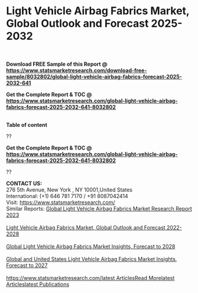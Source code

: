 <h1>Light Vehicle Airbag Fabrics Market, Global Outlook and Forecast 2025-2032</h1><br/><p><strong>Download FREE Sample of this Report @ <a href="https://www.statsmarketresearch.com/download-free-sample/8032802/global-light-vehicle-airbag-fabrics-forecast-2025-2032-641">https://www.statsmarketresearch.com/download-free-sample/8032802/global-light-vehicle-airbag-fabrics-forecast-2025-2032-641</a></strong></p>

<div><b>Get the Complete Report & TOC @ <a href="https://www.statsmarketresearch.com/global-light-vehicle-airbag-fabrics-forecast-2025-2032-641-8032802">https://www.statsmarketresearch.com/global-light-vehicle-airbag-fabrics-forecast-2025-2032-641-8032802</a></b></div>

<p><br />
<b>Table of content</b></p>

<p>??</p>

<div><b>Get the Complete Report & TOC @ <a href="https://www.statsmarketresearch.com/global-light-vehicle-airbag-fabrics-forecast-2025-2032-641-8032802">https://www.statsmarketresearch.com/global-light-vehicle-airbag-fabrics-forecast-2025-2032-641-8032802</a></b></div>

<p>??</p>

<p><b>CONTACT US:</b><br />
276 5th Avenue, New York , NY 10001,United States<br />
International: (+1) 646 781 7170 / +91 8087042414<br />
Visit: <a href="https://www.statsmarketresearch.com/">https://www.statsmarketresearch.com/</a><br />
Similar Reports: <a href="https://www.statsmarketresearch.com/global-light-vehicle-airbag-fabrics-forecast-2025-2032-641-8032802">Global Light Vehicle Airbag Fabrics Market Research Report 2023</a><br />
<br />
<a href="https://www.statsmarketresearch.com/global-light-vehicle-airbag-fabrics-forecast-2025-2032-641-8032802">Light Vehicle Airbag Fabrics Market, Global Outlook and Forecast 2022-2028</a><br />
<br />
<a href="https://www.statsmarketresearch.com/global-light-vehicle-airbag-fabrics-forecast-2025-2032-641-8032802">Global Light Vehicle Airbag Fabrics Market Insights, Forecast to 2028</a><br />
<br />
<a href="https://www.statsmarketresearch.com/global-light-vehicle-airbag-fabrics-forecast-2025-2032-641-8032802">Global and United States Light Vehicle Airbag Fabrics Market Insights, Forecast to 2027</a><br />
<br />
<a href="https://gyeongbokgung.com">https://www.statsmarketresearch.com/</a><a href="https://hallyeomaritime.com">latest Articles</a><a href="https://jingwansa.com">Read More</a><a href="https://nguoiviet.jp/">latest Articles</a><a href="https://www.intelmarketresearch.com/">latest Publications</a></p>
